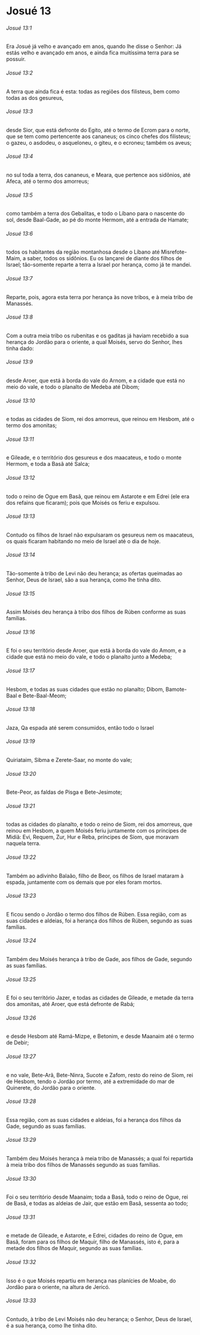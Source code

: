 # Josué 13

###### Josué 13:1

Era Josué já velho e avançado em anos, quando lhe disse o Senhor: Já estás velho e avançado em anos, e ainda fica muitíssima terra para se possuir.

###### Josué 13:2

A terra que ainda fica é esta: todas as regiões dos filisteus, bem como todas as dos gesureus,

###### Josué 13:3

desde Sior, que está defronte do Egito, até o termo de Ecrom para o norte, que se tem como pertencente aos cananeus; os cinco chefes dos filisteus; o gazeu, o asdodeu, o asqueloneu, o giteu, e o ecroneu; também os aveus;

###### Josué 13:4

no sul toda a terra, dos cananeus, e Meara, que pertence aos sidônios, até Afeca, até o termo dos amorreus;

###### Josué 13:5

como também a terra dos Gebalitas, e todo o Líbano para o nascente do sol, desde Baal-Gade, ao pé do monte Hermom, até a entrada de Hamate;

###### Josué 13:6

todos os habitantes da região montanhosa desde o Líbano até Misrefote-Maim, a saber, todos os sidônios. Eu os lançarei de diante dos filhos de Israel; tão-somente reparte a terra a Israel por herança, como já te mandei.

###### Josué 13:7

Reparte, pois, agora esta terra por herança às nove tribos, e à meia tribo de Manassés.

###### Josué 13:8

Com a outra meia tribo os rubenitas e os gaditas já haviam recebido a sua herança do Jordão para o oriente, a qual Moisés, servo do Senhor, lhes tinha dado:

###### Josué 13:9

desde Aroer, que está à borda do vale do Arnom, e a cidade que está no meio do vale, e todo o planalto de Medeba até Dibom;

###### Josué 13:10

e todas as cidades de Siom, rei dos amorreus, que reinou em Hesbom, até o termo dos amonitas;

###### Josué 13:11

e Gileade, e o território dos gesureus e dos maacateus, e todo o monte Hermom, e toda a Basã até Salca;

###### Josué 13:12

todo o reino de Ogue em Basã, que reinou em Astarote e em Edrei (ele era dos refains que ficaram); pois que Moisés os feriu e expulsou.

###### Josué 13:13

Contudo os filhos de Israel não expulsaram os gesureus nem os maacateus, os quais ficaram habitando no meio de Israel até o dia de hoje.

###### Josué 13:14

Tão-somente à tribo de Levi não deu herança; as ofertas queimadas ao Senhor, Deus de Israel, são a sua herança, como lhe tinha dito.

###### Josué 13:15

Assim Moisés deu herança à tribo dos filhos de Rúben conforme as suas famílias.

###### Josué 13:16

E foi o seu território desde Aroer, que está à borda do vale do Amom, e a cidade que está no meio do vale, e todo o planalto junto a Medeba;

###### Josué 13:17

Hesbom, e todas as suas cidades que estão no planalto; Dibom, Bamote-Baal e Bete-Baal-Meom;

###### Josué 13:18

Jaza, Qa espada até serem consumidos, então todo o Israel

###### Josué 13:19

Quiriataim, Sibma e Zerete-Saar, no monte do vale;

###### Josué 13:20

Bete-Peor, as faldas de Pisga e Bete-Jesimote;

###### Josué 13:21

todas as cidades do planalto, e todo o reino de Siom, rei dos amorreus, que reinou em Hesbom, a quem Moisés feriu juntamente com os príncipes de Midiã: Evi, Requem, Zur, Hur e Reba, príncipes de Siom, que moravam naquela terra.

###### Josué 13:22

Também ao adivinho Balaão, filho de Beor, os filhos de Israel mataram à espada, juntamente com os demais que por eles foram mortos.

###### Josué 13:23

E ficou sendo o Jordão o termo dos filhos de Rúben. Essa região, com as suas cidades e aldeias, foi a herança dos filhos de Rúben, segundo as suas famílias.

###### Josué 13:24

Também deu Moisés herança à tribo de Gade, aos filhos de Gade, segundo as suas famílias.

###### Josué 13:25

E foi o seu território Jazer, e todas as cidades de Gileade, e metade da terra dos amonitas, até Aroer, que está defronte de Rabá;

###### Josué 13:26

e desde Hesbom até Ramá-Mizpe, e Betonim, e desde Maanaim até o termo de Debir;

###### Josué 13:27

e no vale, Bete-Arã, Bete-Ninra, Sucote e Zafom, resto do reino de Siom, rei de Hesbom, tendo o Jordão por termo, até a extremidade do mar de Quinerete, do Jordão para o oriente.

###### Josué 13:28

Essa região, com as suas cidades e aldeias, foi a herança dos filhos da Gade, segundo as suas famílias.

###### Josué 13:29

Também deu Moisés herança à meia tribo de Manassés; a qual foi repartida à meia tribo dos filhos de Manassés segundo as suas famílias.

###### Josué 13:30

Foi o seu território desde Maanaim; toda a Basã, todo o reino de Ogue, rei de Basã, e todas as aldeias de Jair, que estão em Basã, sessenta ao todo;

###### Josué 13:31

e metade de Gileade, e Astarote, e Edrei, cidades do reino de Ogue, em Basã, foram para os filhos de Maquir, filho de Manassés, isto é, para a metade dos filhos de Maquir, segundo as suas famílias.

###### Josué 13:32

Isso é o que Moisés repartiu em herança nas planícies de Moabe, do Jordão para o oriente, na altura de Jericó.

###### Josué 13:33

Contudo, à tribo de Levi Moisés não deu herança; o Senhor, Deus de Israel, é a sua herança, como lhe tinha dito.

